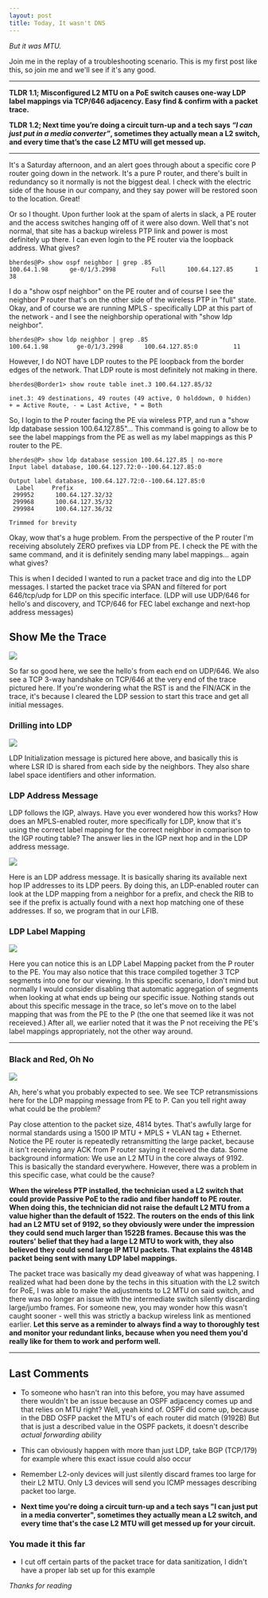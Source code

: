 ```yaml
---
layout: post
title: Today, It wasn't DNS 
--- 
```


*But it was MTU.*

Join me in the replay of a troubleshooting scenario. This is my first post like this, so join me and we'll see if it's any good. 

---

**TLDR 1.1; Misconfigured L2 MTU on a PoE switch causes one-way LDP label mappings via TCP/646 adjacency. Easy find & confirm with a packet trace.**

**TLDR 1.2; Next time you’re doing a circuit turn-up and a tech says *“I can just put in a media converter”*, sometimes they actually mean a L2 switch, and every time that’s the case L2 MTU will get messed up.**

---

It's a Saturday afternoon, and an alert goes through about a specific core P router going down in the network. It's a pure P router, and there's built in redundancy so it normally is not the biggest deal. I check with the electric side of the house in our company, and they say power will be restored soon to the location. Great! 

Or so I thought. Upon further look at the spam of alerts in slack, a PE router and the access switches hanging off of it were also down. Well that's not normal, that site has a backup wireless PTP link and power is most definitely up there. I can even login to the PE router via the loopback address. What gives? 

```
bherdes@P> show ospf neighbor | grep .85 
100.64.1.98      ge-0/1/3.2998          Full      100.64.127.85      1    38
```

I do a "show ospf neighbor" on the PE router and of course I see the neighbor P router that's on the other side of the wireless PTP in "full" state. Okay, and of course we are running MPLS - specifically LDP at this part of the network - and I see the neighborship operational with "show ldp neighbor".

```
bherdes@P> show ldp neighbor | grep .85 
100.64.1.98        ge-0/1/3.2998      100.64.127.85:0          11
```

However, I do NOT have LDP routes to the PE loopback from the border edges of the network. That LDP route is most definitely not making in there. 

```
bherdes@Border1> show route table inet.3 100.64.127.85/32 

inet.3: 49 destinations, 49 routes (49 active, 0 holddown, 0 hidden)
+ = Active Route, - = Last Active, * = Both
```

So, I login to the P router facing the PE via wireless PTP, and run a "show ldp database session 100.64.127.85"... This command is going to allow be to see the label mappings from the PE as well as my label mappings as this P router to the PE. 

```
bherdes@P> show ldp database session 100.64.127.85 | no-more 
Input label database, 100.64.127.72:0--100.64.127.85:0

Output label database, 100.64.127.72:0--100.64.127.85:0
  Label     Prefix
 299952      100.64.127.32/32
 299968      100.64.127.35/32
 299984      100.64.127.36/32

Trimmed for brevity

```

Okay, wow that's a huge problem. From the perspective of the P router I'm receiving absolutely ZERO prefixes via LDP from PE. I check the PE with the same command, and it is definitely sending many label mappings... again what gives? 

This is when I decided I wanted to run a packet trace and dig into the LDP messages. I started the packet trace via SPAN and filtered for port 646/tcp/udp for LDP on this specific interface. (LDP will use UDP/646 for hello's and discovery, and TCP/646 for FEC label exchange and next-hop address messages) 

## Show Me the Trace

<a href="/images/ldp_trace1.png" target="_blank"> <img src="/images/ldp_trace1.png"/></a>

So far so good here, we see the hello's from each end on UDP/646. We also see a TCP 3-way handshake on TCP/646 at the very end of the trace pictured here. If you're wondering what the RST is and the FIN/ACK in the trace, it's because I cleared the LDP session to start this trace and get all initial messages. 

### Drilling into LDP 

<a href="/images/ldp_initial.png" target="_blank"> <img src="/images/ldp_initial.png"/></a>

LDP Initialization message is pictured here above, and basically this is where LSR ID is shared from each side by the neighbors. They also share label space identifiers and other information. 

### LDP Address Message 

LDP follows the IGP, always. Have you ever wondered how this works? How does an MPLS-enabled router, more specifically for LDP, know that it's using the correct label mapping for the correct neighbor in comparison to the IGP routing table? The answer lies in the IGP next hop and in the LDP address message. 

<a href="/images/ldp_address.png" target="_blank"> <img src="/images/ldp_address.png"/></a>

Here is an LDP address message. It is basically sharing its available next hop IP addresses to its LDP peers. By doing this, an LDP-enabled router can look at the LDP mapping from a neighbor for a prefix, and check the RIB to see if the prefix is actually found with a next hop matching one of these addresses. If so, we program that in our LFIB. 

### LDP Label Mapping

 <a href="/images/ldp_mapping1.png" target="_blank"> <img src="/images/ldp_mapping1.png"/></a>

 Here you can notice this is an LDP Label Mapping packet from the P router to the PE. You may also notice that this trace compiled together 3 TCP segments into one for our viewing. In this specific scenario, I don't mind but normally I would consider disabling that automatic aggregation of segments when looking at what ends up being our specific issue. Nothing stands out about this specific message in the trace, so let's move on to the label mapping that was from the PE to the P (the one that seemed like it was not receieved.) After all, we earlier noted that it was the P not receiving the PE's label mappings appropriately, not the other way around. 

---

### Black and Red, Oh No

 <a href="/images/ldp_fail.png" target="_blank"> <img src="/images/ldp_fail.png"/></a>

Ah, here's what you probably expected to see. We see TCP retransmissions here for the LDP mapping message from PE to P. Can you tell right away what could be the problem? 

Pay close attention to the packet size, 4814 bytes. That's awfully large for normal standards using a 1500 IP MTU + MPLS + VLAN tag + Ethernet. Notice the PE router is repeatedly retransmitting the large packet, because it isn't receiving any ACK from P router saying it received the data. Some background information: We use an L2 MTU in the core always of 9192. This is basically the standard everywhere. However, there was a problem in this specific case, what could be the cause? 

**When the wireless PTP installed, the technician used a L2 switch that could provide Passive PoE to the radio and fiber handoff to PE router. When doing this, the technician did not raise the default L2 MTU from a value higher than the default of 1522. The routers on the ends of this link had an L2 MTU set of 9192, so they obviously were under the impression they could send much larger than 1522B frames. Because this was the routers' belief that they had a large L2 MTU to work with, they also believed they could send large IP MTU packets. That explains the 4814B packet being sent with many LDP label mappings.**

The packet trace was basically my dead giveaway of what was happening. I realized what had been done by the techs in this situation with the L2 switch for PoE, I was able to make the adjustments to L2 MTU on said switch, and there was no longer an issue with the intermediate switch silently discarding large/jumbo frames. For someone new, you may wonder how this wasn't caught sooner - well this was strictly a backup wireless link as mentioned earlier. **Let this serve as a reminder to always find a way to thoroughly test and monitor your redundant links, because when you need them you'd really like for them to work and perform well.**

---

## Last Comments 
- To someone who hasn't ran into this before, you may have assumed there wouldn't be an issue because an OSPF adjacency comes up and that relies on MTU right? Well, yeah kind of. OSPF did come up, because in the DBD OSFP packet the MTU's of each router did match (9192B) But that is just a described value in the OSPF packets, it doesn't describe *actual forwarding ability*
- This can obviously happen with more than just LDP, take BGP (TCP/179) for example where this exact issue could also occur
- Remember L2-only devices will just silently discard frames too large for their L2 MTU. Only L3 devices will send you ICMP messages describing packet too large. 

- **Next time you're doing a circuit turn-up and a tech says "I can just put in a media converter", sometimes they actually mean a L2 switch, and every time that's the case L2 MTU will get messed up for your circuit.**

### You made it this far 
- I cut off certain parts of the packet trace for data sanitization, I didn't have a proper lab set up for this example

*Thanks for reading*
